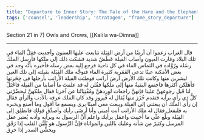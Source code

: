 ```yaml
---
title: "Departure to Inner Story: The Tale of the Hare and the Elephant"
tags: ['counsel', 'leadership', 'stratagem', "frame_story_departure"]
---
```


 Section 21 in 7) Owls and Crows, [[Kalīla wa-Dimna]]

---
قال الغراب زعموا أن أرضًا من أرض الفِيَلة تتابعت عليها السنون وأجدبت فقلَّ الماء في تلك البلاد وغارت العيون وأصاب الفيلة عَطَشٌ شديد فشكت ذلك إلى ملكها فأرسل الملكُ رسُله ورُوَّاده في التماس الماء في كل ناحية فرجع إليه بعض رسله فأخبره بأنَّه وجد في بعض الأمكنة عينًا تدعى القمَرية كثيرة الماء فتوجَّه ملك الفِيَلة بفيلته إلى تلك العين ليشربن منها وكانت تلك الأرض أرضَ أرانب فوطئت الفيلة الأرانب بأرجلها في جِحَرتها فأهلكن أكثرها فاجتمع البقيةُ منها إلى ملكها فقُلن له قد علمتَ ما أصابنا من الفيلة فاحْتَلْ لنا قَبل رجوعهنَّ علينا فإنهنَّ راجعات لوِردهنَّ ومُفْنِيَاتُنا عن آخرنا فقال ملكهنَّ ليحضُرْني كلُّ ذي رأيٍ برأيه فتقدم خُزَز منها يُقال له فَيروز وقد كان الملك عرفه بالأدب والرأي فقال إن رأَى الملك أن يبعثني إلى الفيلة ويبعث معي أمينًا يرى ويسمع ما أقول وما أصنع ويخبره به فليفعل  فقال له ملك الأرانب أنت أميني وأنا أرضَى رأيك وأصدِّق قولك فانطلِق إلى الفِيَلة وبلِّغ عنِّي ما أحببت واعمَل برأيك واعلم أنَّ الرسول به وبرأيه وأدبه يُعتبر عقل المرسل وكثيرٌ من شأنه وعليك باللين والمواتاة فإنَّ الرَّسول هو يُلَيَّن القلب إذا رَفَق ويخشِّن الصدر إذا خرِق
